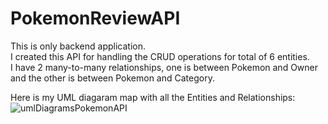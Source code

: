 # PokemonReviewAPI

This is only backend application.  
I created this API for handling the CRUD operations for total of 6 entities.  
I have 2 many-to-many relationships, one is between Pokemon and Owner and the other is between Pokemon and Category.  

Here is my UML diagaram map with all the Entities and Relationships:  
![umlDiagramsPokemonAPI](https://github.com/teddysmithdev/pokemon-review-api/assets/64156983/83b29265-d806-49d6-87e5-1f5e3ec0d627)

